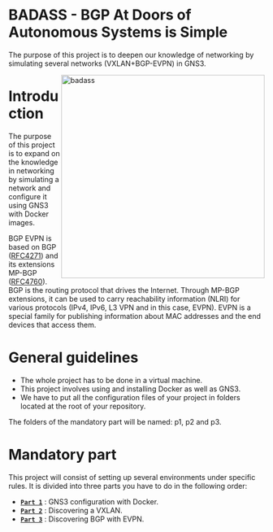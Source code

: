 # BADASS - BGP At Doors of Autonomous Systems is Simple

 The purpose of this project is to deepen our knowledge of networking by simulating several networks (VXLAN+BGP-EVPN) in GNS3.
 
<img width="400px" align="right" alt="badass" src="https://user-images.githubusercontent.com/22397481/166323589-adbf8a5f-acd4-4fa8-90de-89e8acd2a409.jpg">

# Introduction
The purpose of this project is to expand on the knowledge in networking by simulating a network and configure it using GNS3 with Docker images.

BGP EVPN is based on BGP ([RFC4271](https://datatracker.ietf.org/doc/html/rfc4271)) and its extensions MP-BGP ([RFC4760](https://datatracker.ietf.org/doc/html/rfc4760)).
BGP is the routing protocol that drives the Internet. Through MP-BGP extensions, it can be used to carry reachability information (NLRI) for various protocols (IPv4, IPv6, L3 VPN and in this case, EVPN). EVPN is a special family for publishing information about MAC addresses and the end devices that access them.

# General guidelines
- The whole project has to be done in a virtual machine.
- This project involves using and installing Docker as well as GNS3.
- We have to put all the configuration files of your project in folders located at the root of your repository.

The folders of the mandatory part will be named: p1, p2 and p3.

# Mandatory part
This project will consist of setting up several environments under specific rules.
It is divided into three parts you have to do in the following order:
- **[`Part 1`](https://github.com/42lan/badass/p1)** : GNS3 configuration with Docker.
- **[`Part 2`](https://github.com/42lan/badass/p2)** : Discovering a VXLAN.
- **[`Part 3`](https://github.com/42lan/badass/p3)** : Discovering BGP with EVPN.

